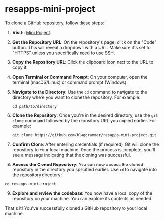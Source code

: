 # resapps-mini-project

To clone a GitHub repository, follow these steps:

1. **Visit:**: [Mini Project](https://github.com/bloggrammer/resapps-mini-project).

2. **Get the Repository URL**: On the repository's page, click on the "Code" button. This will reveal a dropdown with a URL. Make sure it's set to "HTTPS" unless you specifically need to use SSH.

3. **Copy the Repository URL**: Click the clipboard icon next to the URL to copy it.

4. **Open Terminal or Command Prompt**: On your computer, open the terminal (macOS/Linux) or command prompt (Windows).

5. **Navigate to the Directory**: Use the `cd` command to navigate to the directory where you want to clone the repository. For example:

   ```
   cd path/to/directory
   ```

6. **Clone the Repository**: Once you're in the desired directory, use the `git clone` command followed by the repository URL you copied earlier. For example:

   ```
   git clone https://github.com/bloggrammer/resapps-mini-project.git
   ```

7. **Confirm Clone**: After entering credentials (if required), Git will clone the repository to your local machine. Once the process is complete, you'll see a message indicating that the cloning was successful.

8. **Access the Cloned Repository**: You can now access the cloned repository in the directory you specified earlier. Use `cd` to navigate into the repository directory:

```
cd resapps-mini-project
```

9. **Explore and review the codebase**: You now have a local copy of the repository on your machine. You can explore its contents as needed.

That's it! You've successfully cloned a GitHub repository to your local machine.
